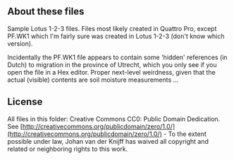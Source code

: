 ## About these files
Sample Lotus 1-2-3 files. Files most likely created in Quattro Pro, except PF.WK1 which I'm fairly sure was created in Lotus 1-2-3 (don't know which version).

Incidentally the PF.WK1 file appears to contain some 'hidden' references (in Dutch) to migration in the province of Utrecht, which you only see if you open the file in a Hex editor. Proper next-level weirdness, given that the actual (visible) contents are soil moisture measurements ... 

## License
All files in this folder: Creative Commons CC0: Public Domain Dedication. See [http://creativecommons.org/publicdomain/zero/1.0/](http://creativecommons.org/publicdomain/zero/1.0/) - To the extent possible under law, Johan van der Knijff has waived all copyright and related or neighboring rights to this work.
